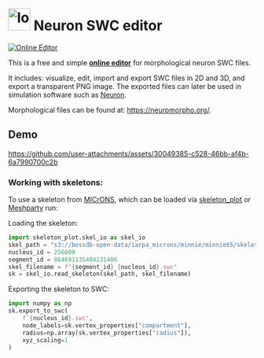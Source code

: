 # <img src="https://github.com/user-attachments/assets/02590b93-04b6-4685-8db7-34be9a607554" alt="logo192" width="45" />  Neuron SWC editor

[![Online Editor](https://github.com/deangeckt/swc_editor/actions/workflows/pages/pages-build-deployment/badge.svg)](https://deangeckt.github.io/swc_editor/)

This is a free and simple [**online editor**](https://deangeckt.github.io/swc_editor/) for morphological neuron SWC files.

It includes: visualize, edit, import and export SWC files in 2D and 3D, and export a transparent PNG image.
The exported files can later be used in simulation software such as [Neuron](https://www.neuron.yale.edu/neuron/).

Morphological files can be found at: https://neuromorpho.org/.

## Demo


https://github.com/user-attachments/assets/30049385-c528-46bb-af4b-6a7990700c2b



### Working with skeletons:
To use a skeleton from [MICrONS](https://www.microns-explorer.org/cortical-mm3), which can be loaded via [skeleton_plot](https://github.com/AllenInstitute/skeleton_plot/tree/main) or [Meshparty](https://github.com/CAVEconnectome/MeshParty) run:

Loading the skeleton:
```python
import skeleton_plot.skel_io as skel_io
skel_path = "s3://bossdb-open-data/iarpa_microns/minnie/minnie65/skeletons/v661/skeletons/"
nucleus_id = 256609
segment_id = 864691135404231406
skel_filename = f"{segment_id}_{nucleus_id}.swc"
sk = skel_io.read_skeleton(skel_path, skel_filename)
```
Exporting the skeleton to SWC:
```python
import numpy as np
sk.export_to_swc(
    f'{nucleus_id}.swc',
    node_labels=sk.vertex_properties["compartment"],
    radius=np.array(sk.vertex_properties["radius"]),
    xyz_scaling=1
)
```



